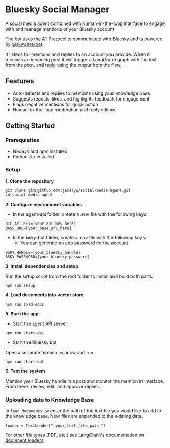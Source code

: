 # Bluesky Social Manager

A social media agent combined with human-in-the-loop interface to engage with and manage mentions of your Bluesky account

The bot uses the [AT Protocol](https://atproto.com/) to communicate with Bluesky and is powered by [@skyware/bot](https://skyware.js.org/guides/bot/introduction/getting-started/).

It listens for mentions and replies to an account you provide. When it receives an incoming post it will trigger a LangGraph graph with the text from the post, and reply using the output from the flow.


## Features

- Auto-detects and replies to mentions using your knowledge base
- Suggests reposts, likes, and highlights feedback for engagement
- Flags negative mentions for quick action
- Human-in-the-loop moderation and reply editing


## Getting Started

### Prerequisites

- Node.js and npm installed
- Python 3.x installed


### Setup

**1. Clone the repository**

```
git clone git@github.com:jesslyw/social-media-agent.git
cd social-media-agent
```

**2. Configure environment variables**

- In the agent-api folder, create a .env file with the following keys:

```
BIL_API_KEY=[your_api_key_here]
BASE_URL=[your_base_url_here]
```

- In the bsky-bot folder, create a .env file with the following keys:
  - You can generate an [app password for the account](https://blueskyfeeds.com/en/faq-app-password)

```
BSKY_HANDLE=[your_bluesky_handle]
BSKY_PASSWORD=[your_bluesky_password]
```

**3. Install dependencies and setup**

Run the setup script from the root folder to install and build both parts:

`npm run setup`

**4. Load documents into vector store**

`npm run load-docs`

**5. Start the app**

- Start the agent API server

`npm run start-api`

- Start the Bluesky bot

Open a separate terminal window and run:

`npm run start-bot`

**6. Test the system**

Mention your Bluesky handle in a post and monitor the mention in interface. From there, review, edit, and approve replies.

### Uploading data to Knowledge Base

In `load_documents.py` enter the path of the text file you would like to add to the knowledge base. New files are appended to the existing data.

`loader = TextLoader("[your_text_file_path]")`

For other file types (PDF, etc.) see LangChain's documentation on [document loaders](https://python.langchain.com/api_reference/community/document_loaders.html)

